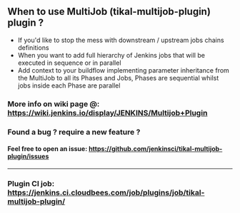 ## When to use MultiJob (tikal-multijob-plugin) plugin ?
- If you'd like to stop the mess with downstream / upstream jobs chains definitions
- When you want to add full hierarchy of Jenkins jobs that will be executed in sequence or in parallel
- Add context to your buildflow implementing parameter inheritance from the MultiJob to all its Phases and Jobs, Phases are sequential whilst jobs inside each Phase are parallel

### More info on wiki page @: https://wiki.jenkins.io/display/JENKINS/Multijob+Plugin

### Found a bug ? require a new feature ?
#### Feel free to open an issue: https://github.com/jenkinsci/tikal-multijob-plugin/issues
****
### Plugin CI job: https://jenkins.ci.cloudbees.com/job/plugins/job/tikal-multijob-plugin/
